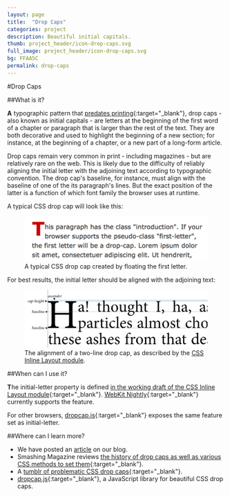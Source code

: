 ```yaml
---
layout: page
title:  "Drop Caps"
categories: project
description: Beautiful initial capitals.
thumb: project_header/icon-drop-caps.svg
full_image: project_header/icon-drop-caps.svg
bg: FFAA5C
permalink: drop-caps
---
```


#Drop Caps

##What is it?

<span class="dropcap">A</span> typographic pattern that [predates printing](http://www.nlm.nih.gov/hmd/medieval/images/hunayn.jpg){:target="_blank"}, 
drop caps - also known as initial capitals - are letters at the beginning of the first word of a chapter 
or paragraph that is larger than the rest of the text. They are both decorative and used to highlight
the beginning of a new section; for instance, at the beginning of a chapter, or a new part of 
a long-form article.

Drop caps remain very common in print - including magazines - but are relatively rare
on the web. This is likely due to the difficulty of reliably aligning the initial letter
with the adjoining text according to typographic convention. The drop cap's baseline, for
instance, must align with the baseline of one of the its paragraph's lines. But the exact
position of the latter is a function of which font family the browser uses at runtime.

A typical CSS drop cap will look like this:

<figure id="drop-cap-align-image">
  <a href="http://dauwhe.tumblr.com/" target="_blank">
  <img src="/img/dropcaps/css-drop-cap.png" alt="An unaligned CSS drop cap"></img>
  </a>
  <figcaption>
    A typical CSS drop cap created by floating the first letter. 
  </figcaption>
</figure>

For best results, the initial letter should be aligned with the adjoining text:

<figure id="css-drop-cap-image">
  <a href="http://dev.w3.org/csswg/css-inline/#DropInitial" target="_blank">
  <img src="/img/dropcaps/dropcap-lines.png" alt="How a two-line drop cap aligns with its adjoining paragraph"></img>
  </a>
  <figcaption>
    The alignment of a two-line drop cap, as described by the <a href="http://dev.w3.org/csswg/css-inline/#DropInitial" target="_blank">CSS Inline Layout module</a>. 
  </figcaption>
</figure>


##When can I use it?

<span class="dropcap">T</span>he initial-letter property is defined [in the working draft of the CSS Inline Layout module](http://dev.w3.org/csswg/css-inline/#DropInitial){:target="_blank"}. [WebKit Nightly](http://nightly.webkit.org/){:target="_blank"} currently supports the feature.

For other browsers, [dropcap.js](http://webplatform.adobe.com/dropcap.js/){:target="_blank"} exposes the same feature set as initial-letter.

##Where can I learn more?

  * We have posted an [article](http://blogs.adobe.com/webplatform/2014/10/02/drop-caps-are-beautiful/) on our blog.
  * Smashing Magazine reviews [the history of drop caps as well as various CSS methods to set them](http://www.smashingmagazine.com/2012/04/03/drop-caps-historical-use-and-current-best-practices/){:target="_blank"}.
  * A [tumblr of problematic CSS drop caps](http://dauwhe.tumblr.com/){:target="_blank"}.
  * [dropcap.js](http://webplatform.adobe.com/dropcap.js/){:target="_blank"}, a JavaScript library for beautiful CSS drop caps.

<style>
  .dropcap {
    font-weight: bold;
    margin-right: 0.05em;
  }
</style>
<script src="/js/third-party/dropcap.min.js"></script>
<script>
  var dropcaps = document.querySelectorAll(".dropcap");
  window.Dropcap.layout(dropcaps, 2);
</script>


